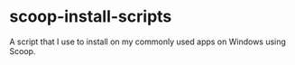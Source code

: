 # scoop-install-scripts
A script that I use to install on my commonly used apps on Windows using Scoop.
